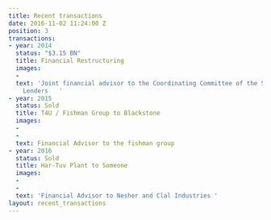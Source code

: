 ```yaml
---
title: Recent transactions
date: 2016-11-02 11:24:00 Z
position: 3
transactions:
- year: 2014
  status: "$3.15 BN"
  title: Financial Restructuring
  images:
  - 
  text: 'Joint financial advisor to the Coordinating Committee of the Secured Vessel
    Lenders   '
- year: 2015
  status: Sold
  title: T4U / Fishman Group to Blackstone
  images:
  - 
  - 
  text: Financial Advisor to the fishman group
- year: 2016
  status: Sold
  title: Har-Tuv Plant to Someone
  images:
  - 
  - 
  text: 'Financial Advisor to Nesher and Clal Industries '
layout: recent_transactions
---
```


